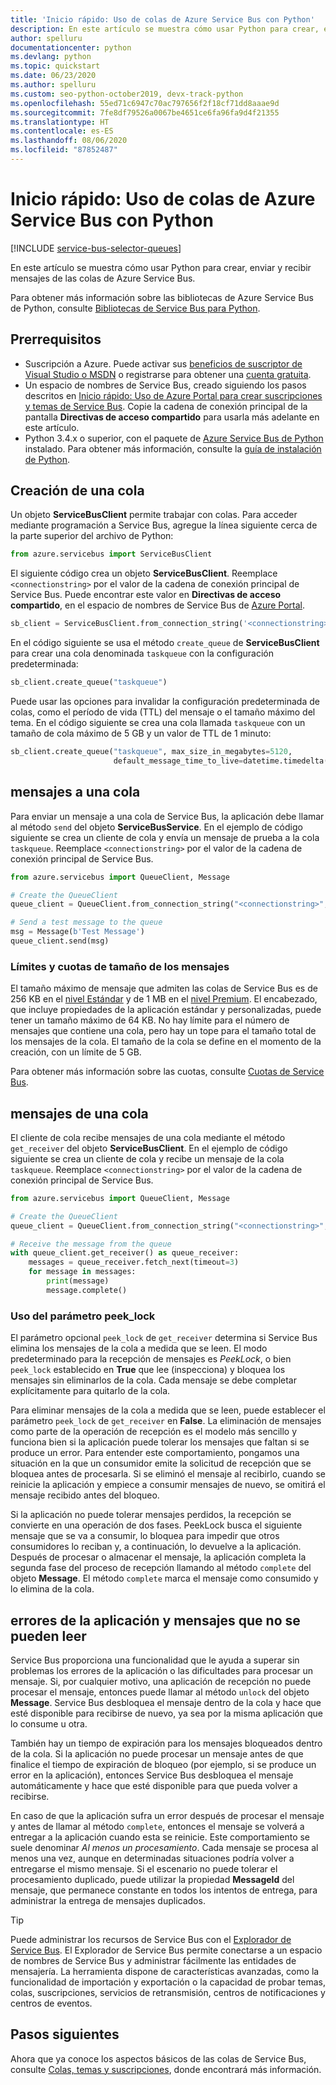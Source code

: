 ```yaml
---
title: 'Inicio rápido: Uso de colas de Azure Service Bus con Python'
description: En este artículo se muestra cómo usar Python para crear, enviar y recibir mensajes de las colas de Azure Service Bus.
author: spelluru
documentationcenter: python
ms.devlang: python
ms.topic: quickstart
ms.date: 06/23/2020
ms.author: spelluru
ms.custom: seo-python-october2019, devx-track-python
ms.openlocfilehash: 55ed71c6947c70ac797656f2f18cf71dd8aaae9d
ms.sourcegitcommit: 7fe8df79526a0067be4651ce6fa96fa9d4f21355
ms.translationtype: HT
ms.contentlocale: es-ES
ms.lasthandoff: 08/06/2020
ms.locfileid: "87852487"
---
```

# <a name="quickstart-use-azure-service-bus-queues-with-python"></a>Inicio rápido: Uso de colas de Azure Service Bus con Python

[!INCLUDE [service-bus-selector-queues](../../includes/service-bus-selector-queues.md)]

En este artículo se muestra cómo usar Python para crear, enviar y recibir mensajes de las colas de Azure Service Bus. 

Para obtener más información sobre las bibliotecas de Azure Service Bus de Python, consulte [Bibliotecas de Service Bus para Python](/python/api/overview/azure/servicebus?view=azure-python).

## <a name="prerequisites"></a>Prerrequisitos
- Suscripción a Azure. Puede activar sus [beneficios de suscriptor de Visual Studio o MSDN](https://azure.microsoft.com/pricing/member-offers/msdn-benefits-details/?WT.mc_id=A85619ABF) o registrarse para obtener una [cuenta gratuita](https://azure.microsoft.com/free/?WT.mc_id=A85619ABF).
- Un espacio de nombres de Service Bus, creado siguiendo los pasos descritos en [Inicio rápido: Uso de Azure Portal para crear suscripciones y temas de Service Bus](service-bus-quickstart-topics-subscriptions-portal.md). Copie la cadena de conexión principal de la pantalla **Directivas de acceso compartido** para usarla más adelante en este artículo. 
- Python 3.4.x o superior, con el paquete de [Azure Service Bus de Python][Python Azure Service Bus package] instalado. Para obtener más información, consulte la [guía de instalación de Python](/azure/developer/python/azure-sdk-install). 

## <a name="create-a-queue"></a>Creación de una cola

Un objeto **ServiceBusClient** permite trabajar con colas. Para acceder mediante programación a Service Bus, agregue la línea siguiente cerca de la parte superior del archivo de Python:

```python
from azure.servicebus import ServiceBusClient
```

El siguiente código crea un objeto **ServiceBusClient**. Reemplace `<connectionstring>` por el valor de la cadena de conexión principal de Service Bus. Puede encontrar este valor en **Directivas de acceso compartido**, en el espacio de nombres de Service Bus de [Azure Portal][Azure portal].

```python
sb_client = ServiceBusClient.from_connection_string('<connectionstring>')
```

En el código siguiente se usa el método `create_queue` de **ServiceBusClient** para crear una cola denominada `taskqueue` con la configuración predeterminada:

```python
sb_client.create_queue("taskqueue")
```

Puede usar las opciones para invalidar la configuración predeterminada de colas, como el período de vida (TTL) del mensaje o el tamaño máximo del tema. En el código siguiente se crea una cola llamada `taskqueue` con un tamaño de cola máximo de 5 GB y un valor de TTL de 1 minuto:

```python
sb_client.create_queue("taskqueue", max_size_in_megabytes=5120,
                       default_message_time_to_live=datetime.timedelta(minutes=1))
```

## <a name="send-messages-to-a-queue"></a>mensajes a una cola

Para enviar un mensaje a una cola de Service Bus, la aplicación debe llamar al método `send` del objeto **ServiceBusService**. En el ejemplo de código siguiente se crea un cliente de cola y envía un mensaje de prueba a la cola `taskqueue`. Reemplace `<connectionstring>` por el valor de la cadena de conexión principal de Service Bus. 

```python
from azure.servicebus import QueueClient, Message

# Create the QueueClient
queue_client = QueueClient.from_connection_string("<connectionstring>", "taskqueue")

# Send a test message to the queue
msg = Message(b'Test Message')
queue_client.send(msg)
```

### <a name="message-size-limits-and-quotas"></a>Límites y cuotas de tamaño de los mensajes

El tamaño máximo de mensaje que admiten las colas de Service Bus es de 256 KB en el [nivel Estándar](service-bus-premium-messaging.md) y de 1 MB en el [nivel Premium](service-bus-premium-messaging.md). El encabezado, que incluye propiedades de la aplicación estándar y personalizadas, puede tener un tamaño máximo de 64 KB. No hay límite para el número de mensajes que contiene una cola, pero hay un tope para el tamaño total de los mensajes de la cola. El tamaño de la cola se define en el momento de la creación, con un límite de 5 GB. 

Para obtener más información sobre las cuotas, consulte [Cuotas de Service Bus][Service Bus quotas].

## <a name="receive-messages-from-a-queue"></a>mensajes de una cola

El cliente de cola recibe mensajes de una cola mediante el método `get_receiver` del objeto **ServiceBusClient**. En el ejemplo de código siguiente se crea un cliente de cola y recibe un mensaje de la cola `taskqueue`. Reemplace `<connectionstring>` por el valor de la cadena de conexión principal de Service Bus. 

```python
from azure.servicebus import QueueClient, Message

# Create the QueueClient
queue_client = QueueClient.from_connection_string("<connectionstring>", "taskqueue")

# Receive the message from the queue
with queue_client.get_receiver() as queue_receiver:
    messages = queue_receiver.fetch_next(timeout=3)
    for message in messages:
        print(message)
        message.complete()
```

### <a name="use-the-peek_lock-parameter"></a>Uso del parámetro peek_lock

El parámetro opcional `peek_lock` de `get_receiver` determina si Service Bus elimina los mensajes de la cola a medida que se leen. El modo predeterminado para la recepción de mensajes es *PeekLock*, o bien `peek_lock` establecido en **True** que lee (inspecciona) y bloquea los mensajes sin eliminarlos de la cola. Cada mensaje se debe completar explícitamente para quitarlo de la cola.

Para eliminar mensajes de la cola a medida que se leen, puede establecer el parámetro `peek_lock` de `get_receiver` en **False**. La eliminación de mensajes como parte de la operación de recepción es el modelo más sencillo y funciona bien si la aplicación puede tolerar los mensajes que faltan si se produce un error. Para entender este comportamiento, pongamos una situación en la que un consumidor emite la solicitud de recepción que se bloquea antes de procesarla. Si se eliminó el mensaje al recibirlo, cuando se reinicie la aplicación y empiece a consumir mensajes de nuevo, se omitirá el mensaje recibido antes del bloqueo.

Si la aplicación no puede tolerar mensajes perdidos, la recepción se convierte en una operación de dos fases. PeekLock busca el siguiente mensaje que se va a consumir, lo bloquea para impedir que otros consumidores lo reciban y, a continuación, lo devuelve a la aplicación. Después de procesar o almacenar el mensaje, la aplicación completa la segunda fase del proceso de recepción llamando al método `complete` del objeto **Message**.  El método `complete` marca el mensaje como consumido y lo elimina de la cola.

## <a name="handle-application-crashes-and-unreadable-messages"></a>errores de la aplicación y mensajes que no se pueden leer

Service Bus proporciona una funcionalidad que le ayuda a superar sin problemas los errores de la aplicación o las dificultades para procesar un mensaje. Si, por cualquier motivo, una aplicación de recepción no puede procesar el mensaje, entonces puede llamar al método `unlock` del objeto **Message**. Service Bus desbloquea el mensaje dentro de la cola y hace que esté disponible para recibirse de nuevo, ya sea por la misma aplicación que lo consume u otra.

También hay un tiempo de expiración para los mensajes bloqueados dentro de la cola. Si la aplicación no puede procesar un mensaje antes de que finalice el tiempo de expiración de bloqueo (por ejemplo, si se produce un error en la aplicación), entonces Service Bus desbloquea el mensaje automáticamente y hace que esté disponible para que pueda volver a recibirse.

En caso de que la aplicación sufra un error después de procesar el mensaje y antes de llamar al método `complete`, entonces el mensaje se volverá a entregar a la aplicación cuando esta se reinicie. Este comportamiento se suele denominar *Al menos un procesamiento*. Cada mensaje se procesa al menos una vez, aunque en determinadas situaciones podría volver a entregarse el mismo mensaje. Si el escenario no puede tolerar el procesamiento duplicado, puede utilizar la propiedad **MessageId** del mensaje, que permanece constante en todos los intentos de entrega, para administrar la entrega de mensajes duplicados. 

> [!TIP]
> Puede administrar los recursos de Service Bus con el [Explorador de Service Bus](https://github.com/paolosalvatori/ServiceBusExplorer/). El Explorador de Service Bus permite conectarse a un espacio de nombres de Service Bus y administrar fácilmente las entidades de mensajería. La herramienta dispone de características avanzadas, como la funcionalidad de importación y exportación o la capacidad de probar temas, colas, suscripciones, servicios de retransmisión, centros de notificaciones y centros de eventos.

## <a name="next-steps"></a>Pasos siguientes

Ahora que ya conoce los aspectos básicos de las colas de Service Bus, consulte [Colas, temas y suscripciones][Queues, topics, and subscriptions], donde encontrará más información.

[Azure portal]: https://portal.azure.com
[Python Azure Service Bus package]: https://pypi.python.org/pypi/azure-servicebus  
[Queues, topics, and subscriptions]: service-bus-queues-topics-subscriptions.md
[Service Bus quotas]: service-bus-quotas.md
